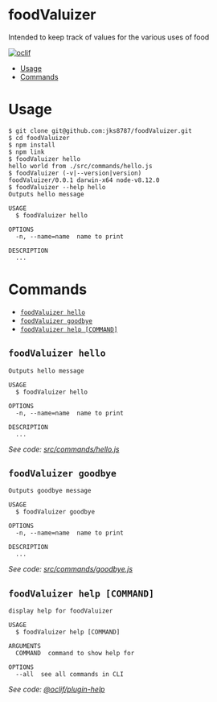 foodValuizer
============

Intended to keep track of values for the various uses of food

[![oclif](https://img.shields.io/badge/cli-oclif-brightgreen.svg)](https://oclif.io)

<!-- toc -->
* [Usage](#usage)
* [Commands](#commands)
<!-- tocstop -->
# Usage
<!-- usage -->
```sh-session
$ git clone git@github.com:jks8787/foodValuizer.git
$ cd foodValuizer
$ npm install
$ npm link
$ foodValuizer hello
hello world from ./src/commands/hello.js
$ foodValuizer (-v|--version|version)
foodValuizer/0.0.1 darwin-x64 node-v8.12.0
$ foodValuizer --help hello
Outputs hello message

USAGE
  $ foodValuizer hello

OPTIONS
  -n, --name=name  name to print

DESCRIPTION
  ...
```
<!-- usagestop -->
# Commands
<!-- commands -->
* [`foodValuizer hello`](#food-valuizer-hello)
* [`foodValuizer goodbye`](#food-valuizer-goodbye)
* [`foodValuizer help [COMMAND]`](#food-valuizer-help-command)

## `foodValuizer hello`
```
Outputs hello message

USAGE
  $ foodValuizer hello

OPTIONS
  -n, --name=name  name to print

DESCRIPTION
  ...
```
_See code: [src/commands/hello.js](https://github.com/jks8787/foodValuizer/blob/v0.0.1/src/commands/goodbye.js)_

## `foodValuizer goodbye`
```
Outputs goodbye message

USAGE
  $ foodValuizer goodbye

OPTIONS
  -n, --name=name  name to print

DESCRIPTION
  ...
```
_See code: [src/commands/goodbye.js](https://github.com/jks8787/foodValuizer/blob/v0.0.1/src/commands/goodbye.js)_

## `foodValuizer help [COMMAND]`
```
display help for foodValuizer

USAGE
  $ foodValuizer help [COMMAND]

ARGUMENTS
  COMMAND  command to show help for

OPTIONS
  --all  see all commands in CLI
```

_See code: [@oclif/plugin-help](https://github.com/oclif/plugin-help/blob/v2.1.3/src/commands/help.ts)_
<!-- commandsstop -->
